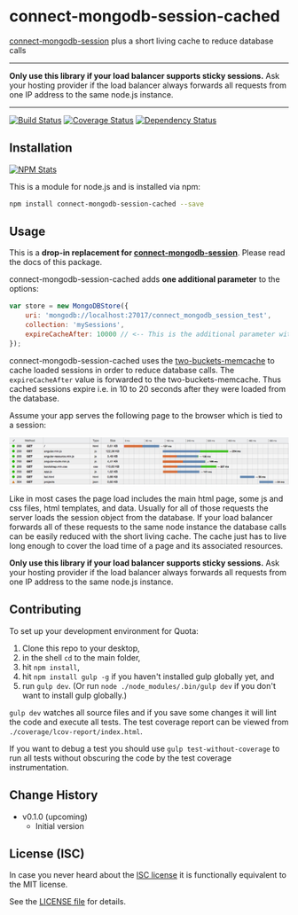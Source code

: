 # connect-mongodb-session-cached

[connect-mongodb-session](https://www.npmjs.com/package/connect-mongodb-session) plus a short living cache to reduce database calls

---

**Only use this library if your load balancer supports sticky sessions.** Ask your hosting provider if the load balancer always forwards all requests from one IP address to the same node.js instance.

---

[![Build Status](https://travis-ci.org/analog-nico/connect-mongodb-session-cached.svg?branch=master)](https://travis-ci.org/analog-nico/connect-mongodb-session-cached) [![Coverage Status](https://coveralls.io/repos/analog-nico/connect-mongodb-session-cached/badge.svg?branch=master&service=github)](https://coveralls.io/github/analog-nico/connect-mongodb-session-cached?branch=master) [![Dependency Status](https://david-dm.org/analog-nico/connect-mongodb-session-cached.svg)](https://david-dm.org/analog-nico/connect-mongodb-session-cached)

## Installation

[![NPM Stats](https://nodei.co/npm/connect-mongodb-session-cached.png?downloads=true)](https://npmjs.org/package/connect-mongodb-session-cached)

This is a module for node.js and is installed via npm:

``` bash
npm install connect-mongodb-session-cached --save
```

## Usage

This is a **drop-in replacement for [connect-mongodb-session](https://www.npmjs.com/package/connect-mongodb-session)**. Please read the docs of this package.

connect-mongodb-session-cached adds **one additional parameter** to the options:

``` js
var store = new MongoDBStore({
    uri: 'mongodb://localhost:27017/connect_mongodb_session_test',
    collection: 'mySessions',
    expireCacheAfter: 10000 // <-- This is the additional parameter with its default value.
});
```

connect-mongodb-session-cached uses the [two-buckets-memcache](https://www.npmjs.com/package/two-buckets-memcache) to cache loaded sessions in order to reduce database calls. The `expireCacheAfter` value is forwarded to the two-buckets-memcache. Thus cached sessions expire i.e. in 10 to 20 seconds after they were loaded from the database.

Assume your app serves the following page to the browser which is tied to a session:

![Page Load Timeline](img/timeline.png)

Like in most cases the page load includes the main html page, some js and css files, html templates, and data. Usually for all of those requests the server loads the session object from the database. If your load balancer forwards all of these requests to the same node instance the database calls can be easily reduced with the short living cache. The cache just has to live long enough to cover the load time of a page and its associated resources.

**Only use this library if your load balancer supports sticky sessions.** Ask your hosting provider if the load balancer always forwards all requests from one IP address to the same node.js instance.

## Contributing

To set up your development environment for Quota:

1. Clone this repo to your desktop,
2. in the shell `cd` to the main folder,
3. hit `npm install`,
4. hit `npm install gulp -g` if you haven't installed gulp globally yet, and
5. run `gulp dev`. (Or run `node ./node_modules/.bin/gulp dev` if you don't want to install gulp globally.)

`gulp dev` watches all source files and if you save some changes it will lint the code and execute all tests. The test coverage report can be viewed from `./coverage/lcov-report/index.html`.

If you want to debug a test you should use `gulp test-without-coverage` to run all tests without obscuring the code by the test coverage instrumentation.

## Change History

- v0.1.0 (upcoming)
    - Initial version

## License (ISC)

In case you never heard about the [ISC license](http://en.wikipedia.org/wiki/ISC_license) it is functionally equivalent to the MIT license.

See the [LICENSE file](LICENSE) for details.
